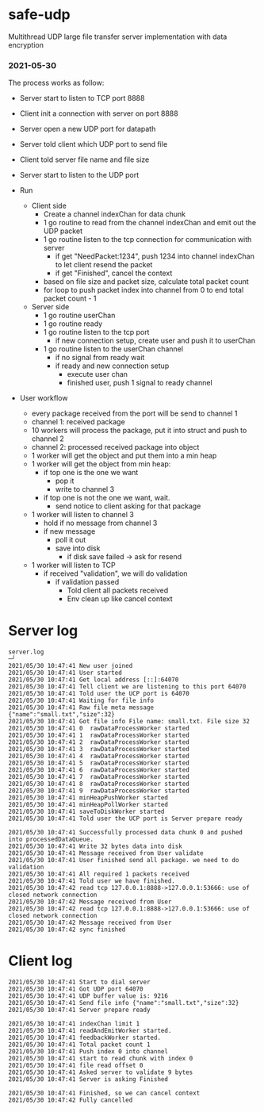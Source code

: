 # safe-udp
Multithread UDP large file transfer server implementation with data encryption

### 2021-05-30

The process works as follow:

- Server start to listen to TCP port 8888
- Client init a connection with server on port 8888
- Server open a new UDP port for datapath
- Server told client which UDP port to send file
- Client told server file name and file size
- Server start to listen to the UDP port
- Run
  - Client side
    - Create a channel indexChan for data chunk
    - 1 go routine to read from the channel indexChan and emit out the UDP packet
    - 1 go routine listen to the tcp connection for communication with server
      - if get "NeedPacket:1234", push 1234 into channel indexChan to let client resend the packet
      - if get "Finished", cancel the context
    - based on file size and packet size, calculate total packet count
    - for loop to push packet index into channel from 0 to end total packet count - 1
  - Server side
    - 1 go routine userChan
    - 1 go routine ready
    - 1 go routine listen to the tcp port
      - if new connection setup, create user and push it to userChan
    - 1 go routine listen to the userChan channel
      - if no signal from ready wait
      - if ready and new connection setup
        - execute user chan
        - finished user, push 1 signal to ready channel

- User workflow
  - every package received from the port will be send to channel 1
  - channel 1: received package
  - 10 workers will process the package, put it into struct and push to channel 2
  - channel 2: processed received package into object
  - 1 worker will get the object and put them into a min heap
  - 1 worker will get the object from min heap:
    - if top one is the one we want
      - pop it
      - write to channel 3
    - if top one is not the one we want, wait.
      - send notice to client asking for that package
  - 1 worker will listen to channel 3
    - hold if no message from channel 3
    - if new message
      - poll it out
      - save into disk
        - if disk save failed -> ask for resend
  - 1 worker will listen to TCP
    - if received "validation", we will do validation
      - if validation passed
        - Told client all packets received
        - Env clean up like cancel context

# Server log

```
server.log                                                                           ─╯
2021/05/30 10:47:41 New user joined
2021/05/30 10:47:41 User started
2021/05/30 10:47:41 Get local address [::]:64070
2021/05/30 10:47:41 Tell client we are listening to this port 64070
2021/05/30 10:47:41 Told user the UCP port is 64070
2021/05/30 10:47:41 Waiting for file info
2021/05/30 10:47:41 Raw file meta message {"name":"small.txt","size":32}
2021/05/30 10:47:41 Got file info File name: small.txt. File size 32
2021/05/30 10:47:41 0  rawDataProcessWorker started
2021/05/30 10:47:41 1  rawDataProcessWorker started
2021/05/30 10:47:41 2  rawDataProcessWorker started
2021/05/30 10:47:41 3  rawDataProcessWorker started
2021/05/30 10:47:41 4  rawDataProcessWorker started
2021/05/30 10:47:41 5  rawDataProcessWorker started
2021/05/30 10:47:41 6  rawDataProcessWorker started
2021/05/30 10:47:41 7  rawDataProcessWorker started
2021/05/30 10:47:41 8  rawDataProcessWorker started
2021/05/30 10:47:41 9  rawDataProcessWorker started
2021/05/30 10:47:41 minHeapPushWorker started
2021/05/30 10:47:41 minHeapPollWorker started
2021/05/30 10:47:41 saveToDiskWorker started
2021/05/30 10:47:41 Told user the UCP port is Server prepare ready

2021/05/30 10:47:41 Successfully processed data chunk 0 and pushed into processedDataQueue.
2021/05/30 10:47:41 Write 32 bytes data into disk
2021/05/30 10:47:41 Message received from User validate
2021/05/30 10:47:41 User finished send all package. we need to do validation
2021/05/30 10:47:41 All required 1 packets received
2021/05/30 10:47:41 Told user we have finished.
2021/05/30 10:47:42 read tcp 127.0.0.1:8888->127.0.0.1:53666: use of closed network connection
2021/05/30 10:47:42 Message received from User 
2021/05/30 10:47:42 read tcp 127.0.0.1:8888->127.0.0.1:53666: use of closed network connection
2021/05/30 10:47:42 Message received from User 
2021/05/30 10:47:42 sync finished
```

# Client log

```
2021/05/30 10:47:41 Start to dial server
2021/05/30 10:47:41 Got UDP port 64070
2021/05/30 10:47:41 UDP buffer value is: 9216
2021/05/30 10:47:41 Send file info {"name":"small.txt","size":32}
2021/05/30 10:47:41 Server prepare ready

2021/05/30 10:47:41 indexChan limit 1
2021/05/30 10:47:41 readAndEmitWorker started.
2021/05/30 10:47:41 feedbackWorker started.
2021/05/30 10:47:41 Total packet count 1
2021/05/30 10:47:41 Push index 0 into channel
2021/05/30 10:47:41 start to read chunk with index 0
2021/05/30 10:47:41 file read offset 0
2021/05/30 10:47:41 Asked server to validate 9 bytes
2021/05/30 10:47:41 Server is asking Finished

2021/05/30 10:47:41 Finished, so we can cancel context
2021/05/30 10:47:42 Fully cancelled
```